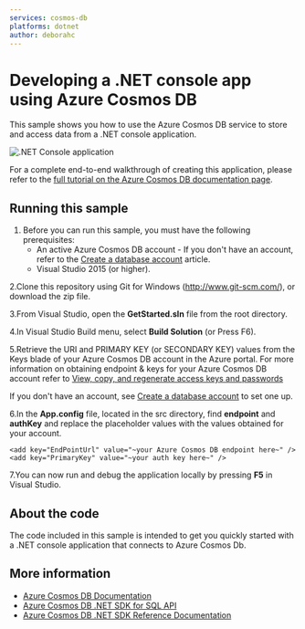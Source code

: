```yaml
---
services: cosmos-db
platforms: dotnet
author: deborahc
---
```


# Developing a .NET console app using Azure Cosmos DB
This sample shows you how to use the Azure Cosmos DB service to store and access data from a .NET console application.

![.NET Console application](./media/image1.png)

For a complete end-to-end walkthrough of creating this application, please refer to the [full tutorial on the Azure Cosmos DB documentation page](https://aka.ms/CosmosDotnetGetStarted).

## Running this sample

1. Before you can run this sample, you must have the following prerequisites:
	- An active Azure Cosmos DB account - If you don't have an account, refer to the [Create a database account](https://docs.microsoft.com/azure/cosmos-db/create-sql-api-dotnet#create-a-database-account) article.
	- Visual Studio 2015 (or higher).

2.Clone this repository using Git for Windows (http://www.git-scm.com/), or download the zip file.

3.From Visual Studio, open the **GetStarted.sln** file from the root directory.

4.In Visual Studio Build menu, select **Build Solution** (or Press F6). 

5.Retrieve the URI and PRIMARY KEY (or SECONDARY KEY) values from the Keys blade of your Azure Cosmos DB account in the Azure portal. For more information on obtaining endpoint & keys for your Azure Cosmos DB account refer to [View, copy, and regenerate access keys and passwords](https://docs.microsoft.com/en-us/azure/cosmos-db/manage-account#keys)

If you don't have an account, see [Create a database account](https://docs.microsoft.com/azure/cosmos-db/create-sql-api-dotnet#create-a-database-account) to set one up.

6.In the **App.config** file, located in the src directory, find **endpoint** and **authKey** and replace the placeholder values with the values obtained for your account.

    <add key="EndPointUrl" value="~your Azure Cosmos DB endpoint here~" />
    <add key="PrimaryKey" value="~your auth key here~" />

7.You can now run and debug the application locally by pressing **F5** in Visual Studio.

## About the code
The code included in this sample is intended to get you quickly started with a .NET console application that connects to Azure Cosmos Db.

## More information

- [Azure Cosmos DB Documentation](https://docs.microsoft.com/azure/cosmos-db/index)
- [Azure Cosmos DB .NET SDK for SQL API](https://docs.microsoft.com/azure/cosmos-db/sql-api-sdk-dotnet)
- [Azure Cosmos DB .NET SDK Reference Documentation](https://docs.microsoft.com/dotnet/api/overview/azure/cosmosdb?view=azure-dotnet)
